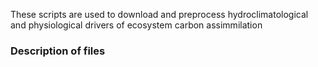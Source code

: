 These scripts are used to download and preprocess hydroclimatological and physiological drivers of ecosystem carbon assimmilation

### Description of files

